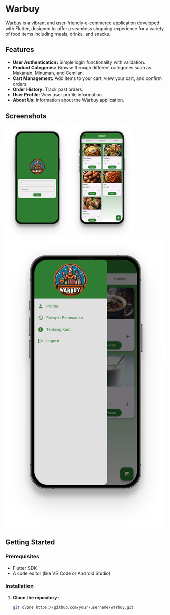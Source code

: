 # Warbuy

Warbuy is a vibrant and user-friendly e-commerce application developed with Flutter, designed to offer a seamless shopping experience for a variety of food items including meals, drinks, and snacks.

## Features

- **User Authentication:** Simple login functionality with validation.
- **Product Categories:** Browse through different categories such as Makanan, Minuman, and Cemilan.
- **Cart Management:** Add items to your cart, view your cart, and confirm orders.
- **Order History:** Track past orders.
- **User Profile:** View user profile information.
- **About Us:** Information about the Warbuy application.

## Screenshots

<img src="screenshots/a.jpg" width="200"/> <img src="screenshots/b.jpg" width="200"/> <img src="screenshots/c.jpg"/> 

## Getting Started

### Prerequisites

- Flutter SDK
- A code editor (like VS Code or Android Studio)

### Installation

1. **Clone the repository:**
   ```bash
   git clone https://github.com/your-username/warbuy.git
